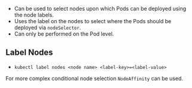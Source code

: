 - Can be used to select nodes upon which Pods can be deployed using the node labels.
- Uses the label on the nodes to select where the Pods should be deployed via `nodeSelector`.
- Can only be performed on the Pod level.
## Label Nodes 
- `kubectl label nodes <node name> <label-key>=<label-value>`

For more complex conditional node selection `NodeAffinity` can be used.

